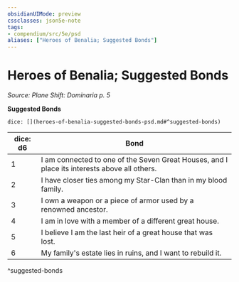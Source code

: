 ```yaml
---
obsidianUIMode: preview
cssclasses: json5e-note
tags:
- compendium/src/5e/psd
aliases: ["Heroes of Benalia; Suggested Bonds"]
---
```

# Heroes of Benalia; Suggested Bonds
*Source: Plane Shift: Dominaria p. 5* 

**Suggested Bonds**

`dice: [](heroes-of-benalia-suggested-bonds-psd.md#^suggested-bonds)`

| dice: d6 | Bond |
|----------|------|
| 1 | I am connected to one of the Seven Great Houses, and I place its interests above all others. |
| 2 | I have closer ties among my Star-Clan than in my blood family. |
| 3 | I own a weapon or a piece of armor used by a renowned ancestor. |
| 4 | I am in love with a member of a different great house. |
| 5 | I believe I am the last heir of a great house that was lost. |
| 6 | My family's estate lies in ruins, and I want to rebuild it. |
^suggested-bonds